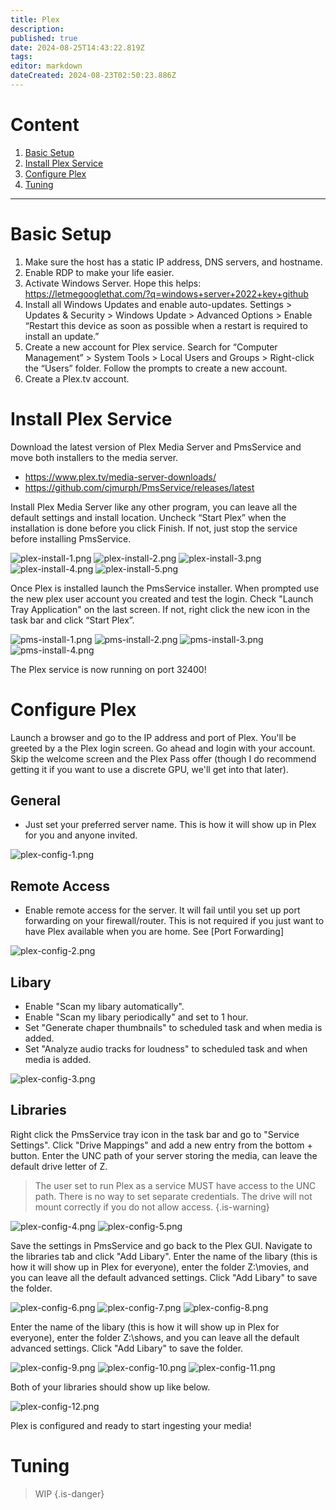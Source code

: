 ```yaml
---
title: Plex
description: 
published: true
date: 2024-08-25T14:43:22.819Z
tags: 
editor: markdown
dateCreated: 2024-08-23T02:50:23.886Z
---
```


# Content
1. [Basic Setup](https://arr-wiki.pvdnerd.com/en/plex#basic-setup)
2. [Install Plex Service](https://arr-wiki.pvdnerd.com/en/plex#install-plex-service)
3. [Configure Plex](https://arr-wiki.pvdnerd.com/en/plex#configure-plex)
4. [Tuning](https://arr-wiki.pvdnerd.com/en/plex#tuning)

---

# Basic Setup
1. Make sure the host has a static IP address, DNS servers, and hostname.
2. Enable RDP to make your life easier.
3. Activate Windows Server. Hope this helps: https://letmegooglethat.com/?q=windows+server+2022+key+github
4. Install all Windows Updates and enable auto-updates. Settings > Updates & Security > Windows Update > Advanced Options > Enable “Restart this device as soon as possible when a restart is required to install an update.”
5. Create a new account for Plex service. Search for “Computer Management” > System Tools > Local Users and Groups > Right-click the “Users” folder. Follow the prompts to create a new account.
6. Create a Plex.tv account.

# Install Plex Service
Download the latest version of Plex Media Server and PmsService and move both installers to the media server.

- https://www.plex.tv/media-server-downloads/
- https://github.com/cjmurph/PmsService/releases/latest

Install Plex Media Server like any other program, you can leave all the default settings and install location. Uncheck “Start Plex” when the installation is done before you click Finish. If not, just stop the service before installing PmsService.

![plex-install-1.png](/assets/plex/plex-install-1.png) ![plex-install-2.png](/assets/plex/plex-install-2.png) ![plex-install-3.png](/assets/plex/plex-install-3.png) ![plex-install-4.png](/assets/plex/plex-install-4.png) ![plex-install-5.png](/assets/plex/plex-install-5.png)

Once Plex is installed launch the PmsService installer. When prompted use the new plex user account you created and test the login. Check "Launch Tray Application" on the last screen. If not, right click the new icon in the task bar and click “Start Plex”.

![pms-install-1.png](/assets/plex/pms-install-1.png) ![pms-install-2.png](/assets/plex/pms-install-2.png) ![pms-install-3.png](/assets/plex/pms-install-3.png) ![pms-install-4.png](/assets/plex/pms-install-4.png)

The Plex service is now running on port 32400!

# Configure Plex

Launch a browser and go to the IP address and port of Plex. You'll be greeted by a the Plex login screen. Go ahead and login with your account. Skip the welcome screen and the Plex Pass offer (though I do recommend getting it if you want to use a discrete GPU, we'll get into that later). 

## General
- Just set your preferred server name. This is how it will show up in Plex for you and anyone invited.

![plex-config-1.png](/assets/plex/plex-config-1.png)

## Remote Access
- Enable remote access for the server. It will fail until you set up port forwarding on your firewall/router. This is not required if you just want to have Plex available when you are home. See [Port Forwarding]

![plex-config-2.png](/assets/plex/plex-config-2.png)

## Libary
- Enable "Scan my libary automatically".
- Enable "Scan my libary periodically" and set to 1 hour.
- Set "Generate chaper thumbnails" to scheduled task and when media is added.
- Set "Analyze audio tracks for loudness" to scheduled task and when media is added.

![plex-config-3.png](/assets/plex/plex-config-3.png)

## Libraries

Right click the PmsService tray icon in the task bar and go to "Service Settings". Click "Drive Mappings" and add a new entry from the bottom + button. Enter the UNC path of your server storing the media, can leave the default drive letter of Z.

> The user set to run Plex as a service MUST have access to the UNC path. There is no way to set separate credentials. The drive will not mount correctly if you do not allow access.
{.is-warning}

![plex-config-4.png](/assets/plex/plex-config-4.png) ![plex-config-5.png](/assets/plex/plex-config-5.png)

Save the settings in PmsService and go back to the Plex GUI. Navigate to the libraries tab and click "Add Libary". 
Enter the name of the libary (this is how it will show up in Plex for everyone), enter the folder Z:\movies, and you can leave all the default advanced settings. Click "Add Libary" to save the folder.

![plex-config-6.png](/assets/plex/plex-config-6.png) ![plex-config-7.png](/assets/plex/plex-config-7.png) ![plex-config-8.png](/assets/plex/plex-config-8.png)

Enter the name of the libary (this is how it will show up in Plex for everyone), enter the folder Z:\shows, and you can leave all the default advanced settings. Click "Add Libary" to save the folder.

![plex-config-9.png](/assets/plex/plex-config-9.png) ![plex-config-10.png](/assets/plex/plex-config-10.png) ![plex-config-11.png](/assets/plex/plex-config-11.png)

Both of your libraries should show up like below.

![plex-config-12.png](/assets/plex/plex-config-12.png)

Plex is configured and ready to start ingesting your media!

# Tuning
> WIP
{.is-danger}
